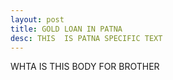 ```yaml
---
layout: post
title: GOLD LOAN IN PATNA
desc: THIS  IS PATNA SPECIFIC TEXT
---
```

WHTA IS THIS BODY FOR BROTHER